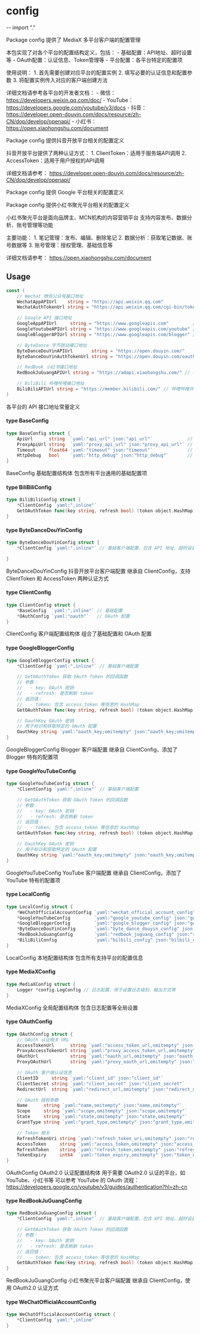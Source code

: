 # config
--
    import "."

Package config 提供了 MediaX 多平台客户端的配置管理

本包实现了对各个平台的配置结构定义，包括： - 基础配置：API地址、超时设置等 - OAuth配置：认证信息、Token管理等 -
平台配置：各平台特定的配置项

使用说明： 1. 首先需要创建对应平台的配置实例 2. 填写必要的认证信息和配置参数 3. 将配置实例传入对应的客户端创建方法

详细文档请参考各平台的开发者文档： - 微信：https://developers.weixin.qq.com/doc/ -
YouTube：https://developers.google.com/youtube/v3/docs -
抖音：https://developer.open-douyin.com/docs/resource/zh-CN/dop/develop/openapi/ -
小红书：https://open.xiaohongshu.com/document


Package config 提供抖音开放平台相关的配置定义

抖音开放平台提供了两种认证方式： 1. ClientToken：适用于服务端API调用 2. AccessToken：适用于用户授权的API调用

详细文档请参考：
https://developer.open-douyin.com/docs/resource/zh-CN/dop/develop/openapi/


Package config 提供 Google 平台相关的配置定义

Package config 提供小红书聚光平台相关的配置定义

小红书聚光平台是面向品牌主、MCN机构的内容营销平台 支持内容发布、数据分析、账号管理等功能

主要功能： 1. 笔记管理：发布、编辑、删除笔记 2. 数据分析：获取笔记数据、账号数据等 3. 账号管理：授权管理、基础信息等

详细文档请参考： https://open.xiaohongshu.com/document

## Usage

```go
const (
	// Wechat 微信公众号接口地址
	WechatAppAPIUrl    string = "https://api.weixin.qq.com"               // 微信公众号 API 基础地址
	WechatAuthTokenUrl string = "https://api.weixin.qq.com/cgi-bin/token" // 微信公众号获取 access_token 地址

	// Google API 接口地址
	GoogleAppAPIUrl     string = "https://www.googleapis.com"         // Google API 基础地址
	GoogleYoutubeAPIUrl string = "https://www.googleapis.com/youtube" // YouTube API 地址
	GoogleBloggerAPIUrl string = "https://www.googleapis.com/blogger" // Blogger API 地址

	// ByteDance 字节跳动接口地址
	ByteDanceDouYinAPIUrl       string = "https://open.douyin.com/"                    // 抖音开放平台 API 地址
	ByteDanceDouYinAuthTokenUrl string = "https://open.douyin.com/oauth/client_token/" // 抖音获取 client_token 地址

	// RedBook 小红书接口地址
	RedBookJuGuangAPIUrl string = "https://adapi.xiaohongshu.com/" // 小红书聚光平台 API 地址

	// BiliBili 哔哩哔哩接口地址
	BiliBiliAPIUrl string = "https://member.bilibili.com/" // 哔哩哔哩开放平台 API 地址
)
```
各平台的 API 接口地址常量定义

#### type BaseConfig

```go
type BaseConfig struct {
	ApiUrl      string  `yaml:"api_url" json:"api_url"`             // API 基础地址
	ProxyApiUrl string  `yaml:"proxy_api_url" json:"proxy_api_url"` // API 代理地址，用于特殊网络环境
	Timeout     float64 `yaml:"timeout" json:"timeout"`             // 请求超时时间（秒）
	HttpDebug   bool    `yaml:"http_debug" json:"http_debug"`       // 是否开启 HTTP 调试模式
}
```

BaseConfig 基础配置结构体 包含所有平台通用的基础配置项

#### type BiliBiliConfig

```go
type BiliBiliConfig struct {
	*ClientConfig `yaml:",inline"`
	GetOAuthToken func(key string, refresh bool) (token object.HashMap) `yaml:"token;omitempty" json:"token;omitempty"`
}
```


#### type ByteDanceDouYinConfig

```go
type ByteDanceDouYinConfig struct {
	*ClientConfig `yaml:",inline"` // 基础客户端配置，包含 API 地址、超时设置等

}
```

ByteDanceDouYinConfig 抖音开放平台客户端配置 继承自 ClientConfig，支持 ClientToken 和 AccessToken
两种认证方式

#### type ClientConfig

```go
type ClientConfig struct {
	*BaseConfig  `yaml:",inline"` // 基础配置
	*OAuthConfig `yaml:"oauth"`   // OAuth 配置
}
```

ClientConfig 客户端配置结构体 组合了基础配置和 OAuth 配置

#### type GoogleBloggerConfig

```go
type GoogleBloggerConfig struct {
	*ClientConfig `yaml:",inline"` // 基础客户端配置

	// GetOAuthToken 获取 OAuth Token 的回调函数
	// 参数：
	//   - key: OAuth 密钥
	//   - refresh: 是否刷新 token
	// 返回值：
	//   - token: 包含 access_token 等信息的 HashMap
	GetOAuthToken func(key string, refresh bool) (token object.HashMap) `yaml:"token;omitempty" json:"token;omitempty"`

	// OauthKey OAuth 密钥
	// 用于标识和获取特定的 OAuth 配置
	OauthKey string `yaml:"oauth_key;omitempty" json:"oauth_key;omitempty"`
}
```

GoogleBloggerConfig Blogger 客户端配置 继承自 ClientConfig，添加了 Blogger 特有的配置项

#### type GoogleYouTubeConfig

```go
type GoogleYouTubeConfig struct {
	*ClientConfig `yaml:",inline"` // 基础客户端配置

	// GetOAuthToken 获取 OAuth Token 的回调函数
	// 参数：
	//   - key: OAuth 密钥
	//   - refresh: 是否刷新 token
	// 返回值：
	//   - token: 包含 access_token 等信息的 HashMap
	GetOAuthToken func(key string, refresh bool) (token object.HashMap) `yaml:"token;omitempty" json:"token;omitempty"`

	// OauthKey OAuth 密钥
	// 用于标识和获取特定的 OAuth 配置
	OauthKey string `yaml:"oauth_key;omitempty" json:"oauth_key;omitempty"`
}
```

GoogleYouTubeConfig YouTube 客户端配置 继承自 ClientConfig，添加了 YouTube 特有的配置项

#### type LocalConfig

```go
type LocalConfig struct {
	*WeChatOfficialAccountConfig `yaml:"wechat_official_account_config" json:"wechat_official_account_config"` // 微信公众号配置
	*GoogleYouTubeConfig         `yaml:"google_youtube_config" json:"google_youtube_config"`                   // YouTube 配置
	*GoogleBloggerConfig         `yaml:"google_blogger_config" json:"google_blogger_config"`                   // Blogger 配置
	*ByteDanceDouYinConfig       `yaml:"byte_dance_douyin_config" json:"douyin_config"`                        // 抖音开放平台配置
	*RedBookJuGuangConfig        `yaml:"redbook_juguang_config" json:"redbook_juguang_config"`                 // 小红书聚光平台配置
	*BiliBiliConfig              `yaml:"bilbili_config" json:"bilbili_config"`                                 // B站开放平台配置
}
```

LocalConfig 本地配置结构体 包含所有支持平台的配置信息

#### type MediaXConfig

```go
type MediaXConfig struct {
	Logger *config.LogConfig // 日志配置，用于设置日志级别、输出方式等
}
```

MediaXConfig 全局配置结构体 包含日志配置等全局设置

#### type OAuthConfig

```go
type OAuthConfig struct {
	// OAuth 认证相关 URL
	AccessTokenUrl      string `yaml:"access_token_url,omitempty" json:"access_token_url,omitempty"`             // 获取 access token 的地址
	ProxyAccessTokenUrl string `yaml:"proxy_access_token_url,omitempty" json:"proxy_access_token_url,omitempty"` // 代理获取 access token 的地址
	OAuthUrl            string `yaml:"oauth_url,omitempty" json:"oauth_url,omitempty"`                           // OAuth 授权页面地址
	ProxyOAuthUrl       string `yaml:"proxy_oauth_url,omitempty" json:"proxy_oauth_url,omitempty"`               // OAuth 授权页面代理地址

	// OAuth 客户端认证信息
	ClientID     string `yaml:"client_id" json:"client_id"`                           // OAuth 客户端ID（必填）
	ClientSecret string `yaml:"client_secret" json:"client_secret"`                   // OAuth 客户端密钥（必填）
	RedirectUrl  string `yaml:"redirect_url,omitempty" json:"redirect_url,omitempty"` // 授权回调地址

	// OAuth 授权参数
	Name      string `yaml:"name,omitempty" json:"name,omitempty"`             // 应用名称
	Scope     string `yaml:"scope,omitempty" json:"scope,omitempty"`           // 授权范围
	State     string `yaml:"state,omitempty" json:"state,omitempty"`           // 状态参数，用于防止 CSRF 攻击
	GrantType string `yaml:"grant_type,omitempty" json:"grant_type,omitempty"` // 授权类型，如 authorization_code

	// Token 相关
	RefreshTokenUri string `yaml:"refresh_token_uri,omitempty" json:"refresh_token_uri,omitempty"` // 刷新 token 的地址
	AccessToken     string `yaml:"access_token,omitempty" json:"access_token,omitempty"`           // 访问令牌
	RefreshToken    string `yaml:"refresh_token,omitempty" json:"refresh_token,omitempty"`         // 刷新令牌
	TokenExpiry     int64  `yaml:"token_expiry,omitempty" json:"token_expiry,omitempty"`           // 访问令牌过期时间戳
}
```

OAuthConfig OAuth2.0 认证配置结构体 用于需要 OAuth2.0 认证的平台，如 YouTube、小红书等 可以参考 YouTube 的
OAuth 流程：https://developers.google.cn/youtube/v3/guides/authentication?hl=zh-cn

#### type RedBookJuGuangConfig

```go
type RedBookJuGuangConfig struct {
	*ClientConfig `yaml:",inline"` // 基础客户端配置，包含 API 地址、超时设置等

	// GetOAuthToken 获取 OAuth Token 的回调函数
	// 参数：
	//   - key: OAuth 密钥
	//   - refresh: 是否刷新 token
	// 返回值：
	//   - token: 包含 access_token 等信息的 HashMap
	GetOAuthToken func(key string, refresh bool) (token object.HashMap) `yaml:"token;omitempty" json:"token;omitempty"`
}
```

RedBookJuGuangConfig 小红书聚光平台客户端配置 继承自 ClientConfig，使用 OAuth2.0 认证方式

#### type WeChatOfficialAccountConfig

```go
type WeChatOfficialAccountConfig struct {
	*ClientConfig `yaml:",inline"`
}
```

